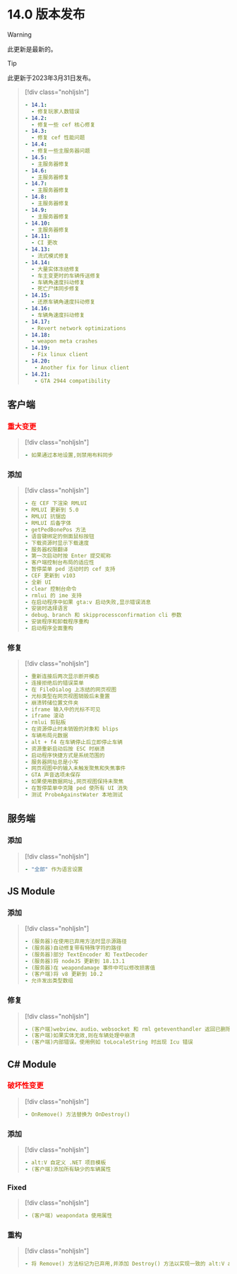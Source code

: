# 14.0 版本发布 

> [!WARNING]
> 此更新是最新的。

> [!TIP]  
> 此更新于2023年3月31日发布。

> [!div class="nohljsln"] 
> ```yaml
> - 14.1:  
>   - 修复玩家人数错误
> - 14.2:  
>   - 修复一些 cef 核心修复
> - 14.3:
>   - 修复 cef 性能问题
> - 14.4:  
>   - 修复一些主服务器问题
>- 14.5:  
>   - 主服务器修复
> - 14.6:
>   - 主服务器修复
> - 14.7:  
>   - 主服务器修复
> - 14.8:  
>   - 主服务器修复 
> - 14.9:
>   - 主服务器修复
> - 14.10: 
>   - 主服务器修复
> - 14.11:
>   - CI 更改
> - 14.13:
>   - 流式模式修复
> - 14.14:
>   - 大量实体冻结修复   
>   - 车主变更时的车辆传送修复
>   - 车辆角速度抖动修复  
>   - 死亡尸体同步修复
> - 14.15:
>   - 还原车辆角速度抖动修复
> - 14.16:
>   - 车辆角速度抖动修复
> - 14.17:
>   - Revert network optimizations
> - 14.18:
>   - weapon meta crashes
> - 14.19:
>   - Fix linux client
> - 14.20:
>    - Another fix for linux client
> - 14.21:
>    - GTA 2944 compatibility
> ```

## 客户端

### <span style="color: red;">重大变更</span>

> [!div class="nohljsln"] 
> ```yaml
> - 如果通过本地设置,则禁用布料同步  
> ```

### 添加

> [!div class="nohljsln"]
> ```yaml
> - 在 CEF 下渲染 RMLUI  
> - RMLUI 更新到 5.0  
> - RMLUI 抗锯齿  
> - RMLUI 后备字体
> - getPedBonePos 方法
> - 语音键绑定的侧面鼠标按钮
> - 下载资源时显示下载速度  
> - 服务器权限翻译
> - 第一次启动时按 Enter 提交昵称
> - 客户端控制台布局的适应性  
> - 暂停菜单 ped 活动时的 cef 支持  
> - CEF 更新到 v103  
> - 全新 UI  
> - clear 控制台命令  
> - rmlui 的 ime 支持
> - 在启动程序中如果 gta:v 启动失败,显示错误消息  
> - 安装时选择语言  
> - debug、branch 和 skipprocessconfirmation cli 参数
> - 安装程序和卸载程序重构  
> - 启动程序全面重构  
> ```

### 修复

> [!div class="nohljsln"]
> ``` yaml
> - 重新连接后两次显示断开模态
> - 连接拒绝后的错误菜单  
> - 在 FileDialog 上冻结的网页视图
> - 光标类型在网页视图销毁后未重置  
> - 崩溃转储位置文件夹
> - iframe 输入中的光标不可见
> - iframe 滚动  
> - rmlui 剪贴板  
> - 在资源停止时未销毁的对象和 blips  
> - 车辆布局元数据  
> - alt + f4 在车辆停止后立即停止车辆  
> - 资源重新启动后按 ESC 时崩溃  
> - 启动程序快捷方式是系统范围的  
> - 服务器网址总是小写  
> - 网页视图中的输入未触发聚焦和失焦事件  
> - GTA 声音选项未保存  
> - 如果使用数据网址,网页视图保持未聚焦  
> - 在暂停菜单中克隆 ped 使所有 UI 消失  
> - 测试 ProbeAgainstWater 本地测试  
> ```

## 服务端

### 添加

> [!div class="nohljsln"]
> ```yaml
> - "全部" 作为语言设置
> ```

## JS Module

### 添加
> [!div class="nohljsln"]
> ```yaml
> - (服务器)在使用已弃用方法时显示源路径
> - (服务器)自动修复带有特殊字符的路径
> - (服务器)部分 TextEncoder 和 TextDecoder
> - (服务器)将 nodeJS 更新到 18.13.1
> - (服务器)在 weapondamage 事件中可以修改损害值
> - (客户端)将 v8 更新到 10.2
> - 允许发出类型数组
> ```

### 修复
> [!div class="nohljsln"]
> ```yaml
> - (客户端)webview、audio、websocket 和 rml geteventhandler 返回已删除的响应  
> - (客户端)如果实体无效,则在车辆处理中崩溃  
> - (客户端)内部错误。使用例如 toLocaleString 时出现 Icu 错误
> ```

## C# Module

### <span style="color: red;">破坏性变更</span>

> [!div class="nohljsln"]
> ```yaml
> - OnRemove() 方法替换为 OnDestroy()
> ```

### 添加
> [!div class="nohljsln"]
> ```yaml
> - alt:V 自定义 .NET 项目模板
> - (客户端)添加所有缺少的车辆属性
> ```

### Fixed
> [!div class="nohljsln"]
> ```yaml
> - (客户端) weapondata 使用属性
> ```

### 重构
> [!div class="nohljsln"]
> ```yaml
> - 将 Remove() 方法标记为已弃用,并添加 Destroy() 方法以实现一致的 alt:V api  
> ```
